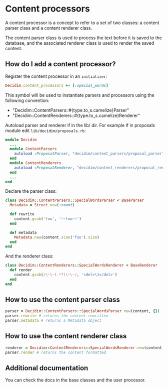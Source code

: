 # Content processors

A content processor is a concept to refer to a set of two classes: a content parser class and a content renderer class.

The content parser class is used to process the text before it is saved to the database, and the associated renderer class is used to render the saved content.

## How do I add a content processor?

Register the content processor in an `initializer`:

```ruby
Decidim.content_processors += [:special_words]
```

This symbol will be used to instantiate parsers and processors using the following convention:
- "Decidim::ContentParsers::#{type.to_s.camelize}Parser"
- "Decidim::ContentRenderers::#{type.to_s.camelize}Renderer"

Autoload parser and renderer if in the lib/ dir. For example if in proposals module edit `lib/decidim/proposals.rb`:
```rb
module Decidim
  ...
  module ContentParsers
    autoload :ProposalParser, "decidim/content_parsers/proposal_parser"
  end
  module ContentRenderers
    autoload :ProposalRenderer, "decidim/content_renderers/proposal_renderer"
  end
  ...
end
```

Declare the parser class:

```rb
class Decidim::ContentParsers::SpecialWordsParser < BaseParser
  Metadata = Struct.new(:count)

  def rewrite
    content.gsub('foo', '~~foo~~')
  end

  def metadata
    Metadata.new(content.scan('foo').size)
  end
end
```

And the renderer class:

```rb
class Decidim::ContentRenderers::SpecialWordsRenderer < BaseRenderer
  def render
    content.gsub(/\~\~(.*?)\~\~/, '<del>\1</del>')
  end
end
```

## How to use the content parser class

```rb
parser = Decidim::ContentParsers::SpecialWordsParser.new(content, {})
parser.rewrite # returns the content rewritten
parser.metadata # returns a Metadata object
```

## How to use the content renderer class

```rb
renderer = Decidim::ContentRenderers::SpecialWordsRenderer.new(content)
parser.render # returns the content formatted
```

## Additional documentation

You can check the docs in the base classes and the user processor.

